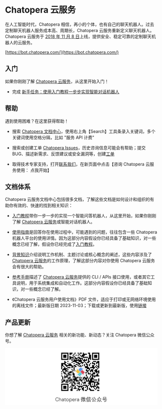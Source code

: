 # Chatopera 云服务

在人工智能时代，Chatopera 相信，再小的个体，也有自己的聊天机器人。过去定制聊天机器人服务成本高、周期长，Chatopera 云服务重新定义聊天机器人。Chatopera 云服务于 [2018 年 11 月 8 日](https://mp.weixin.qq.com/s/HMLjWN_ynpJWJx_OiL0GqQ)上线，提供安全、稳定可靠的定制聊天机器人的云服务。

[https://bot.chatopera.com/](https://bot.chatopera.com/)

## 入门
<!-- First Steps -->

如果你刚刚了解 [Chatopera 云服务](https://bot.chatopera.com)，从这里开始入门！

* 完成 [新手任务：使用入门教程一步步实现智能对话机器人](https://docs.chatopera.com/products/chatbot-platform/tutorials/index.html)

## 帮助
<!-- Getting Help -->

遇到使用困难？在这里获得帮助！

* 搜索 [Chatopera 文档中心](https://docs.chatopera.com/products/chatbot-platform/index.html)，使用右上角【Search】工具条录入关键词，多个关键词使用空格分隔，比如 "服务 API 计费"

* 搜索或创建工单 [Chatopera Issues](https://github.com/chatopera/docs/issues)，历史咨询信息可能会有帮助；提交 BUG、描述新需求、反馈建议或安全漏洞等，创建[工单](https://github.com/chatopera/docs/issues/new/choose)

* 取得技术专家支持，打开[联系我们](https://www.chatopera.com/mail.html)，在新页面中点击【咨询 Chatopera 云服务使用： 点我开始】

## 文档体系
<!-- How the documentation is organized  -->

Chatopera 云服务文档中心包括很多文档，了解这些文档是如何设计和组织的有助你有效的、快速的找到相关知识：

* [入门教程](https://docs.chatopera.com/products/chatbot-platform/tutorials/index.html)带你一步一步的实现一个智能问答机器人，从这里开始，如果你刚刚了解 [Chatopera 云服务](https://bot.chatopera.com)或智能对话机器人。

* [使用指南](https://docs.chatopera.com/products/chatbot-platform/howto-guides/index.html)是回答你在使用过程中，可能遇到的问题，往往包含一些 Chatopera 机器人平台的使用详情。因为这部分内容假设你已经具备了基础知识，对一些概念已经了解，假设你已经完成了[入门教程](https://docs.chatopera.com/products/chatbot-platform/tutorials/index.html)。

* [背景知识](https://docs.chatopera.com/products/chatbot-platform/explanations/index.html)介绍说明工作机制、主题讨论或核心概念的阐述，这些内容涉及了 [Chatopera 云服务](https://bot.chatopera.com)的工作原理，了解这部分内容对你使用 Chatopera 云服务会有很大的帮助。

* [参考手册](https://docs.chatopera.com/products/chatbot-platform/references/index.html)描述了 [Chatopera 云服务](https://bot.chatopera.com)提供的 CLI / APIs 接口使用，或者其它工具说明，用于系统集成和自动化工作。这部分内容假设你已经具备了基础知识，对一些概念已经了解。

* 《Chatopera 云服务用户使用文档》PDF 文件，适应于打印或无网络环境使用的离线文件；最新版日期 2023-11-03；下载或更新到最新版，使用[链接](https://github.com/chatopera/docs/raw/master/docfx_project/assets/files/chatopera_bot_manual.pdf)

## 产品更新

你想了解 [Chatopera 云服务](https://bot.chatopera.com) 相关的新功能、新动态？关注 Chatopera 微信公众号。

![](../../images/assets/screenshot_20230428152601.png)